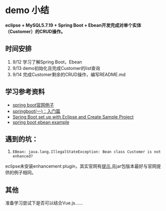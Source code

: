 # demo 小结

**eclipse + MySQL5.7.19 + Spring Boot + Ebean开发完成对单个实体（Customer）的CRUD操作。**

## 时间安排

1. 9/12 学习了解Spring Boot，Ebean
2. 9/13 demo初始化且完成Customer的list查询
3. 9/14 完成Customer剩余的CRUD操作，编写README.md

## 学习参考资料 

- [spring boot官网例子](https://projects.spring.io/spring-boot/#quick-start)
- [springboot(一)：入门篇](http://www.ityouknow.com/springboot/2016/01/06/springboot(%E4%B8%80)-%E5%85%A5%E9%97%A8%E7%AF%87.html)
- [Spring Boot set up with Eclipse and Create Sample Project](https://www.youtube.com/watch?v=nOCbLRUdePs&index=1&list=PLhd_vL3a3i7ooy1uGc_mz5C4s9Y1Pt7WZ)
- [spring boot ebean example](https://github.com/ebean-orm-examples/example-springboot)

## 遇到的坑：

1. `EBean: java.lang.IllegalStateException: Bean class Customer is not enhanced?`

eclipse未安装enhancement plugin，其实官网有[提示](https://www.youtube.com/watch?v=_DWxNj-_orA&feature=youtu.be),且jar包版本最好与官网提供的例子相同。

## 其他

准备学习尝试下是否可以结合Vue.js......



